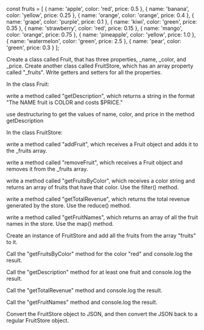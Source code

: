 const fruits = [
{ name: 'apple', color: 'red', price: 0.5 },
{ name: 'banana', color: 'yellow', price: 0.25 },
{ name: 'orange', color: 'orange', price: 0.4 },
{ name: 'grape', color: 'purple', price: 0.1 },
{ name: 'kiwi', color: 'green', price: 0.35 },
{ name: 'strawberry', color: 'red', price: 0.15 },
{ name: 'mango', color: 'orange', price: 0.75 },
{ name: 'pineapple', color: 'yellow', price: 1.0 },
{ name: 'watermelon', color: 'green', price: 2.5 },
{ name: 'pear', color: 'green', price: 0.3 }
];

Create a class called Fruit, that has three properties, _name, _color, and _price.
Create another class called FruitStore, which has an array property called "_fruits".
Write getters and setters for all the properties.

In the class Fruit:

write a method called "getDescription", which returns a string in the format "The NAME fruit is COLOR and costs $PRICE."

use destructuring to get the values of name, color, and price in the method getDescription

In the class FruitStore:

write a method called "addFruit", which receives a Fruit object and adds it to the _fruits array.

write a method called "removeFruit", which receives a Fruit object and removes it from the _fruits array.

write a method called "getFruitsByColor", which receives a color string and returns an array of fruits that have that color. Use the filter() method.

write a method called "getTotalRevenue", which returns the total revenue generated by the store. Use the reduce() method.

write a method called "getFruitNames", which returns an array of all the fruit names in the store. Use the map() method.

Create an instance of FruitStore and add all the fruits from the array "fruits" to it.

Call the "getFruitsByColor" method for the color "red" and console.log the result.

Call the "getDescription" method for at least one fruit and console.log the result.

Call the "getTotalRevenue" method and console.log the result.

Call the "getFruitNames" method and console.log the result.

Convert the FruitStore object to JSON, and then convert the JSON back to a regular FruitStore object.